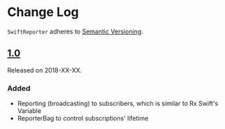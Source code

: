 # Change Log
`SwiftReporter` adheres to [Semantic Versioning](http://semver.org/).

## [1.0](https://github.com/kornerr/SwiftReporter/releases/tag/1.0.0)
Released on 2018-XX-XX. 

### Added
- Reporting (broadcasting) to subscribers, which is similar to Rx Swift's Variable
- ReporterBag to control subscriptions' lifetime

